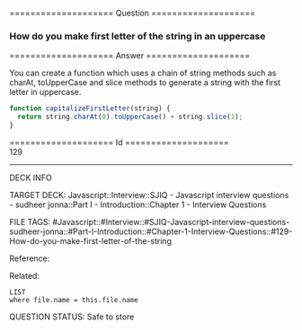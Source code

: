 ==================== Question ====================  

### How do you make first letter of the string in an uppercase  

==================== Answer ====================  

You can create a function which uses a chain of string methods such as charAt,
toUpperCase and slice methods to generate a string with the first letter in
uppercase.

```javascript
function capitalizeFirstLetter(string) {
  return string.charAt(0).toUpperCase() + string.slice(1);
}
```

==================== Id ====================  
129

---

DECK INFO

TARGET DECK: Javascript::Interview::SJIQ - Javascript interview questions - sudheer jonna::Part I - Introduction::Chapter 1 - Interview Questions

FILE TAGS: #Javascript::#Interview::#SJIQ-Javascript-interview-questions-sudheer-jonna::#Part-I-Introduction::#Chapter-1-Interview-Questions::#129-How-do-you-make-first-letter-of-the-string

Reference:

Related:

```dataview
LIST
where file.name = this.file.name
```

QUESTION STATUS: Safe to store

